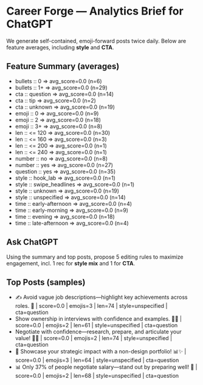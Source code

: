 # Career Forge — Analytics Brief for ChatGPT

We generate self-contained, emoji-forward posts twice daily. Below are feature averages, including **style** and **CTA**.

## Feature Summary (averages)

- bullets :: 0 => avg_score=0.0 (n=6)
- bullets :: 1+ => avg_score=0.0 (n=29)
- cta :: question => avg_score=0.0 (n=14)
- cta :: tip => avg_score=0.0 (n=2)
- cta :: unknown => avg_score=0.0 (n=19)
- emoji :: 0 => avg_score=0.0 (n=9)
- emoji :: 2 => avg_score=0.0 (n=18)
- emoji :: 3+ => avg_score=0.0 (n=8)
- len :: <= 120 => avg_score=0.0 (n=30)
- len :: <= 160 => avg_score=0.0 (n=3)
- len :: <= 200 => avg_score=0.0 (n=1)
- len :: <= 240 => avg_score=0.0 (n=1)
- number :: no => avg_score=0.0 (n=8)
- number :: yes => avg_score=0.0 (n=27)
- question :: yes => avg_score=0.0 (n=35)
- style :: hook_lab => avg_score=0.0 (n=1)
- style :: swipe_headlines => avg_score=0.0 (n=1)
- style :: unknown => avg_score=0.0 (n=19)
- style :: unspecified => avg_score=0.0 (n=14)
- time :: early-afternoon => avg_score=0.0 (n=4)
- time :: early-morning => avg_score=0.0 (n=9)
- time :: evening => avg_score=0.0 (n=18)
- time :: late-afternoon => avg_score=0.0 (n=4)

## Ask ChatGPT

Using the summary and top posts, propose 5 editing rules to maximize engagement, incl. 1 rec for **style mix** and 1 for **CTA**.

## Top Posts (samples)

- ✍️ Avoid vague job descriptions—highlight key achievements across roles. 🎯  | score=0.0 | emojis=3 | len=74 | style=unspecified | cta=question
- Show ownership in interviews with confidence and examples. 🚀💼  | score=0.0 | emojis=2 | len=61 | style=unspecified | cta=question
- Negotiate with confidence—research, prepare, and articulate your value! 💼💪  | score=0.0 | emojis=2 | len=74 | style=unspecified | cta=question
- 🚀 Showcase your strategic impact with a non-design portfolio! 📊✨  | score=0.0 | emojis=3 | len=64 | style=unspecified | cta=question
- 📊 Only 37% of people negotiate salary—stand out by preparing well! 💪  | score=0.0 | emojis=2 | len=68 | style=unspecified | cta=question